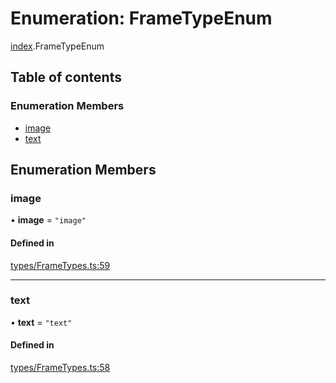 # Enumeration: FrameTypeEnum

[index](../modules/index.md).FrameTypeEnum

## Table of contents

### Enumeration Members

- [image](index.FrameTypeEnum.md#image)
- [text](index.FrameTypeEnum.md#text)

## Enumeration Members

### image

• **image** = ``"image"``

#### Defined in

[types/FrameTypes.ts:59](https://github.com/chili-publish/editor-sdk/blob/6abb55e/types/FrameTypes.ts#L59)

___

### text

• **text** = ``"text"``

#### Defined in

[types/FrameTypes.ts:58](https://github.com/chili-publish/editor-sdk/blob/6abb55e/types/FrameTypes.ts#L58)
